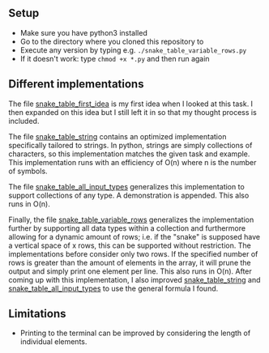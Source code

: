 ## Setup
* Make sure you have python3 installed
* Go to the directory where you cloned this repository to
* Execute any version by typing e.g. <code>./snake_table_variable_rows.py</code>
* If it doesn't work: type <code>chmod +x *.py</code> and then run again

## Different implementations
The file [snake_table_first_idea](./snake_table_first_idea.py) is my first idea when I looked at this task. I then
expanded on this idea but I still left it in so that my thought process is included.

The file [snake_table_string](./snake_table_string.py) contains an optimized implementation specifically tailored to
strings. In python, strings are simply collections of characters, so this implementation matches the given task and 
example. This implementation runs with an efficiency of O(n) where n is the number of symbols.

The file [snake_table_all_input_types](./snake_table_all_input_types.py) generalizes this implementation to
support collections of any type. A demonstration is appended. This also runs in O(n).

Finally, the file [snake_table_variable_rows](./snake_table_variable_rows.py) generalizes the implementation further
by supporting all data types within a collection and furthermore allowing for a dynamic amount of rows; i.e. if the 
"snake" is supposed have a vertical space of x rows, this can be supported without restriction. The implementations 
before consider only two rows. If the specified number of rows is greater than the amount of elements in the array, it 
will prune the output and simply print one element per line. This also runs in O(n).
After coming up with this implementation, I also improved [snake_table_string](./snake_table_string.py) and 
[snake_table_all_input_types](./snake_table_all_input_types.py) to use the general formula I found.

## Limitations
* Printing to the terminal can be improved by considering the length of individual elements.